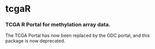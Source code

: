 # tcgaR
### TCGA R Portal for methylation array data.

The TCGA Portal has now been replaced by the GDC portal, and this package is now deprecated. 
